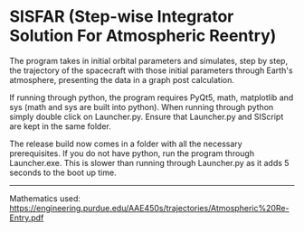 # SISFAR (Step-wise Integrator Solution For Atmospheric Reentry)

The program takes in initial orbital parameters and simulates, step by step, the trajectory of the spacecraft with those initial parameters through Earth's atmosphere, presenting the data in a graph post calculation.

If running through python, the program requires PyQt5, math, matplotlib and sys (math and sys are built into python).
When running through python simply double click on Launcher.py. Ensure that Launcher.py and SIScript are kept in the same folder.

The release build now comes in a folder with all the necessary prerequisites. If you do not have python, run the program through
Launcher.exe. This is slower than running through Launcher.py as it adds 5 seconds to the boot up time.

-----------------------------------------------------------------------------------
Mathematics used:
https://engineering.purdue.edu/AAE450s/trajectories/Atmospheric%20Re-Entry.pdf
